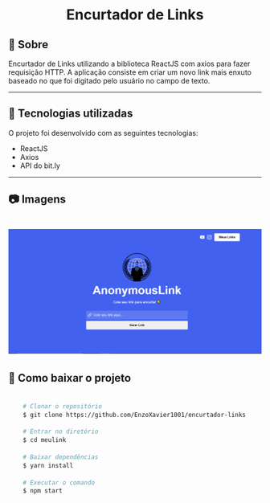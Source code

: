 <h1 align="center">
    Encurtador de Links
</h1>

## 📃 Sobre

Encurtador de Links utilizando a biblioteca ReactJS com axios para fazer requisição HTTP. A aplicação consiste em criar um novo link mais enxuto baseado no que foi digitado pelo usuário no campo de texto.

---

## 🚀 Tecnologias utilizadas

O projeto foi desenvolvido com as seguintes tecnologias:

- ReactJS
- Axios
- API do bit.ly

---

## 📷 Imagens

<h1 align="center">
    <img src="src/img/screenshot.png">
</h1>

## 📁 Como baixar o projeto

```bash

    # Clonar o repositório
    $ git clone https://github.com/EnzoXavier1001/encurtador-links

    # Entrar no diretório
    $ cd meulink

    # Baixar dependências
    $ yarn install

    # Executar o comando
    $ npm start

```